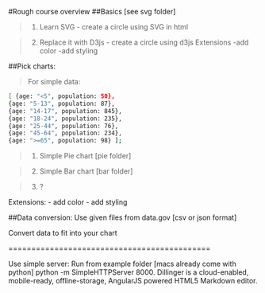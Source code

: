 #Rough course overview
##Basics [see svg folder] 
>1) Learn SVG - create a circle using SVG in html 

>2) Replace it with D3js - create a circle using d3js Extensions -add color -add styling

##Pick charts: 
>For simple data: 
```sh
[ {age: "<5", population: 50},
{age: "5-13", population: 87},
{age: "14-17", population: 845}, 
{age: "18-24", population: 235}, 
{age: "25-44", population: 76}, 
{age: "45-64", population: 234}, 
{age: ">=65", population: 98} ];
```

>1) Simple Pie chart [pie folder] 

>2) Simple Bar chart [bar folder] 

> 3) ?

Extensions: - add color - add styling

##Data conversion:
Use given files from data.gov [csv or json format]

Convert data to fit into your chart

============================================ 

Use simple server: Run from example folder [macs already come with python] python -m SimpleHTTPServer 8000.
Dillinger is a cloud-enabled, mobile-ready, offline-storage, AngularJS powered HTML5 Markdown editor.